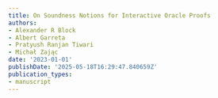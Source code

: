 ```yaml
---
title: On Soundness Notions for Interactive Oracle Proofs
authors:
- Alexander R Block
- Albert Garreta
- Pratyush Ranjan Tiwari
- Michał Zając
date: '2023-01-01'
publishDate: '2025-05-18T16:29:47.840659Z'
publication_types:
- manuscript
---
```

